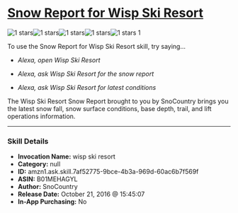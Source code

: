 # [Snow Report for Wisp Ski Resort](http://alexa.amazon.com/#skills/amzn1.ask.skill.7af52775-9bce-4b3a-969d-60ac6b7f569f)
![1 stars](../../images/ic_star_black_18dp_1x.png)![1 stars](../../images/ic_star_border_black_18dp_1x.png)![1 stars](../../images/ic_star_border_black_18dp_1x.png)![1 stars](../../images/ic_star_border_black_18dp_1x.png)![1 stars](../../images/ic_star_border_black_18dp_1x.png) 1

To use the Snow Report for Wisp Ski Resort skill, try saying...

* *Alexa, open Wisp Ski Resort*

* *Alexa, ask Wisp Ski Resort for the snow report*

* *Alexa, ask Wisp Ski Resort for latest conditions*

The Wisp Ski Resort Snow Report brought to you by SnoCountry brings you the latest snow fall, snow surface conditions,  base depth, trail, and lift operations information.

***

### Skill Details

* **Invocation Name:** wisp ski resort
* **Category:** null
* **ID:** amzn1.ask.skill.7af52775-9bce-4b3a-969d-60ac6b7f569f
* **ASIN:** B01MEHAGYL
* **Author:** SnoCountry
* **Release Date:** October 21, 2016 @ 15:45:07
* **In-App Purchasing:** No
